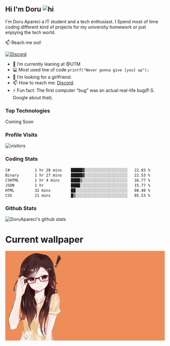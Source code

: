 ## Hi I'm Doru <img src="https://user-images.githubusercontent.com/1303154/88677602-1635ba80-d120-11ea-84d8-d263ba5fc3c0.gif" width="28px" alt="hi">

I'm Doru Apareci a IT student and a tech enthusiast. I Spend most of time coding different kind of projects for my university homework or just enjoying the tech world.

:mailbox: Reach me out!

[![Discord](https://img.shields.io/discord/742508750258176152?style=for-the-badge)](https://img.shields.io/discord/742508750258176152?color=%2357f287&label=Discord&logo=discord)


- 🔭 I’m currently leaning at @UTM
- :computer: Most used line of code `printf("Never gonna give [you] up");`
- 🤔 I’m looking for a girlfriend.
- 📫 How to reach me: <a href="https://discord.gg/TtbMSrZQjY">Discord</a>.
- ⚡ Fun fact: The first computer “bug” was an actual real-life bug(P.S. Google about that).

### Top Technologies

Coming Soon

### Profile Visits 

![visitors](https://visitor-badge.glitch.me/badge?page_id=DoruApareci.DoruApareci)


### Coding Stats

<!--START_SECTION:waka-->

```text
C#           1 hr 28 mins    █████▓░░░░░░░░░░░░░░░░░░░   22.83 %
Binary       1 hr 27 mins    █████▓░░░░░░░░░░░░░░░░░░░   22.53 %
CSHTML       1 hr 4 mins     ████▒░░░░░░░░░░░░░░░░░░░░   16.77 %
JSON         1 hr            ████░░░░░░░░░░░░░░░░░░░░░   15.77 %
HTML         32 mins         ██░░░░░░░░░░░░░░░░░░░░░░░   08.40 %
CSS          21 mins         █▒░░░░░░░░░░░░░░░░░░░░░░░   05.53 %
```

<!--END_SECTION:waka-->

### Github Stats

![DoruApareci's github stats](https://github-readme-stats.vercel.app/api?username=DoruApareci&count_private=true&theme=tokyonight&hide=contribs,prs)


# Current wallpaper
![](https://github.com/DoruApareci/DoruApareci/blob/main/bkg.png)


[discordInvite]:https://discord.gg/TtbMSrZQjY
